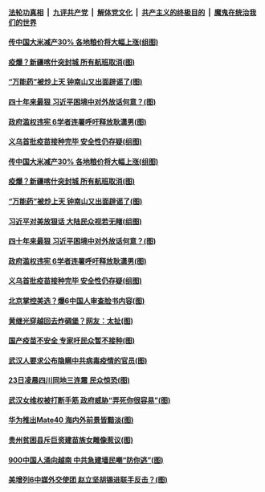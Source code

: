####  [法轮功真相](../../../../basic/blob/master/README.md?t=10250602) &nbsp;|&nbsp; [九评共产党](../../../../9ping.md/blob/master/README.md?t=10250602) &nbsp;|&nbsp; [解体党文化](../../../../jtdwh.md/blob/master/README.md?t=10250602)  &nbsp;|&nbsp; [共产主义的终极目的](../../../../gczydzjmd.md/blob/master/README.md?t=10250602) &nbsp;|&nbsp; [魔鬼在统治我们的世界](../../../../mgztzwmdsj.md/blob/master/README.md?t=10250602) 

#### [传中国大米减产30% 各地粮价将大幅上涨(组图)](../pages/p1/950302.md?t=10250602) 

#### [疫爆？新疆喀什突封城 所有航班取消(图)](../pages/p1/950298.md?t=10250602) 

#### [“万能药”被炒上天 钟南山又出面辟谣了(图)](../pages/p1/950263.md?t=10250602) 

#### [四十年来最狠 习近平困境中对外放话何意？(图)](../pages/p1/950171.md?t=10250602) 

#### [政府滥权违宪 6学者连署呼吁释放耿潇男(图)](../pages/p1/950180.md?t=10250602) 

#### [义乌首批疫苗接种完毕 安全性仍存疑(组图)](../pages/p1/950183.md?t=10250602) 

#### [传中国大米减产30% 各地粮价将大幅上涨(组图)](../pages/p1/950302.md?t=10250602) 

#### [疫爆？新疆喀什突封城 所有航班取消(图)](../pages/p1/950298.md?t=10250602) 

#### [“万能药”被炒上天 钟南山又出面辟谣了(图)](../pages/p1/950263.md?t=10250602) 

#### [习近平对美放狠话 大陆民众视若无睹(组图)](../pages/p1/950220.md?t=10250602) 

#### [四十年来最狠 习近平困境中对外放话何意？(图)](../pages/p1/950171.md?t=10250602) 

#### [政府滥权违宪 6学者连署呼吁释放耿潇男(图)](../pages/p1/950180.md?t=10250602) 

#### [义乌首批疫苗接种完毕 安全性仍存疑(组图)](../pages/p1/950183.md?t=10250602) 

#### [北京掌控美选？爆6中国人审查脸书内容(图)](../pages/p1/950181.md?t=10250602) 

#### [黄继光穿越回去炸碉堡？网友：太扯(图)](../pages/p1/950150.md?t=10250602) 

#### [国产疫苗不安全 专家吁民众暂不接种(图)](../pages/p1/950164.md?t=10250602) 


#### [武汉人要求公布隐瞒中共病毒疫情的官员(图)](../pages/p1/950130.md?t=10250602) 

#### [23日凌晨四川同地三连震 民众惊恐(图)](../pages/p1/950117.md?t=10250602) 


#### [武汉女维权被打断手筋 政府威胁“弄死你很容易”(图)](../pages/p1/950106.md?t=10250602) 

#### [华为推出Mate40 海内外前景皆黯淡(图)](../pages/p1/950101.md?t=10250602) 

#### [贵州贫困县斥巨资建苗族女雕像惹议(图)](../pages/p1/950063.md?t=10250602) 

#### [900中国人涌向越南 中共急建墙民嘲“防你逃”(图)](../pages/p1/950068.md?t=10250602) 


#### [美增列6中媒外交使团 赵立坚胡锡进联手反击？(图)](../pages/p1/950051.md?t=10250602) 

